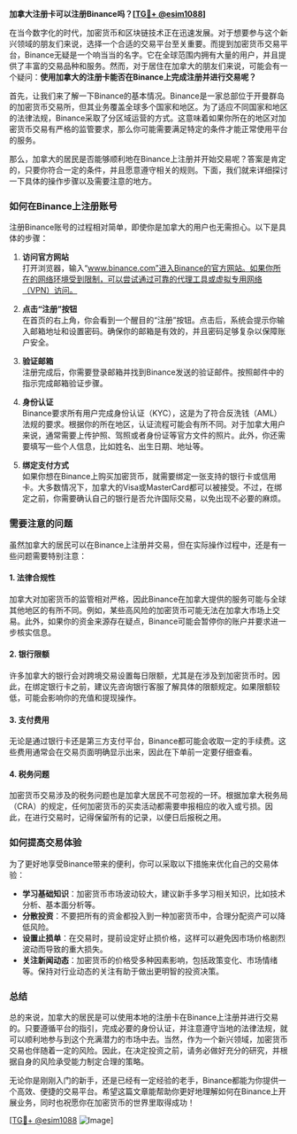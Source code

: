 **加拿大注册卡可以注册Binance吗？[[TG💪+ @esim1088](https://t.me/s/esim1088)]**

在当今数字化的时代，加密货币和区块链技术正在迅速发展。对于想要参与这个新兴领域的朋友们来说，选择一个合适的交易平台至关重要。而提到加密货币交易平台，Binance无疑是一个响当当的名字。它在全球范围内拥有大量的用户，并且提供了丰富的交易品种和服务。然而，对于居住在加拿大的朋友们来说，可能会有一个疑问：**使用加拿大的注册卡能否在Binance上完成注册并进行交易呢？**

首先，让我们来了解一下Binance的基本情况。Binance是一家总部位于开曼群岛的加密货币交易所，但其业务覆盖全球多个国家和地区。为了适应不同国家和地区的法律法规，Binance采取了分区域运营的方式。这意味着如果你所在的地区对加密货币交易有严格的监管要求，那么你可能需要满足特定的条件才能正常使用平台的服务。

那么，加拿大的居民是否能够顺利地在Binance上注册并开始交易呢？答案是肯定的，只要你符合一定的条件，并且愿意遵守相关的规则。下面，我们就来详细探讨一下具体的操作步骤以及需要注意的地方。

### **如何在Binance上注册账号**

注册Binance账号的过程相对简单，即使你是加拿大的用户也无需担心。以下是具体的步骤：

1. **访问官方网站**  
   打开浏览器，输入“www.binance.com”进入Binance的官方网站。如果你所在的网络环境受到限制，可以尝试通过可靠的代理工具或虚拟专用网络（VPN）访问。

2. **点击“注册”按钮**  
   在首页的右上角，你会看到一个醒目的“注册”按钮。点击后，系统会提示你输入邮箱地址和设置密码。确保你的邮箱是有效的，并且密码足够复杂以保障账户安全。

3. **验证邮箱**  
   注册完成后，你需要登录邮箱并找到Binance发送的验证邮件。按照邮件中的指示完成邮箱验证步骤。

4. **身份认证**  
   Binance要求所有用户完成身份认证（KYC），这是为了符合反洗钱（AML）法规的要求。根据你的所在地区，认证流程可能会有所不同。对于加拿大用户来说，通常需要上传护照、驾照或者身份证等官方文件的照片。此外，你还需要填写一些个人信息，比如姓名、出生日期、地址等。

5. **绑定支付方式**  
   如果你想在Binance上购买加密货币，就需要绑定一张支持的银行卡或信用卡。大多数情况下，加拿大的Visa或MasterCard都可以被接受。不过，在绑定之前，你需要确认自己的银行是否允许国际交易，以免出现不必要的麻烦。

### **需要注意的问题**

虽然加拿大的居民可以在Binance上注册并交易，但在实际操作过程中，还是有一些问题需要特别注意：

#### **1. 法律合规性**
加拿大对加密货币的监管相对严格，因此Binance在加拿大提供的服务可能与全球其他地区的有所不同。例如，某些高风险的加密货币可能无法在加拿大市场上交易。此外，如果你的资金来源存在疑点，Binance可能会暂停你的账户并要求进一步核实信息。

#### **2. 银行限额**
许多加拿大的银行会对跨境交易设置每日限额，尤其是在涉及到加密货币时。因此，在绑定银行卡之前，建议先咨询银行客服了解具体的限额规定。如果限额较低，可能会影响你的充值和提现操作。

#### **3. 支付费用**
无论是通过银行卡还是第三方支付平台，Binance都可能会收取一定的手续费。这些费用通常会在交易页面明确显示出来，因此在下单前一定要仔细查看。

#### **4. 税务问题**
加密货币交易涉及的税务问题也是加拿大居民不可忽视的一环。根据加拿大税务局（CRA）的规定，任何加密货币的买卖活动都需要申报相应的收入或亏损。因此，在进行交易时，记得保留所有的记录，以便日后报税之用。

### **如何提高交易体验**

为了更好地享受Binance带来的便利，你可以采取以下措施来优化自己的交易体验：

- **学习基础知识**：加密货币市场波动较大，建议新手多学习相关知识，比如技术分析、基本面分析等。
- **分散投资**：不要把所有的资金都投入到一种加密货币中，合理分配资产可以降低风险。
- **设置止损单**：在交易时，提前设定好止损价格，这样可以避免因市场价格剧烈波动而导致的重大损失。
- **关注新闻动态**：加密货币的价格受多种因素影响，包括政策变化、市场情绪等。保持对行业动态的关注有助于做出更明智的投资决策。

### **总结**

总的来说，加拿大的居民是可以使用本地的注册卡在Binance上注册并进行交易的。只要遵循平台的指引，完成必要的身份认证，并注意遵守当地的法律法规，就可以顺利地参与到这个充满潜力的市场中去。当然，作为一个新兴领域，加密货币交易也伴随着一定的风险。因此，在决定投资之前，请务必做好充分的研究，并根据自身的风险承受能力制定合理的策略。

无论你是刚刚入门的新手，还是已经有一定经验的老手，Binance都能为你提供一个高效、便捷的交易平台。希望这篇文章能帮助你更好地理解如何在Binance上开展业务，同时也祝愿你在加密货币的世界里取得成功！

[[TG💪+ @esim1088](https://t.me/s/esim1088) ![Image](https://i.postimg.cc/4NQfJmqS/Snipaste-2025-05-13-00-14-12.png)]
